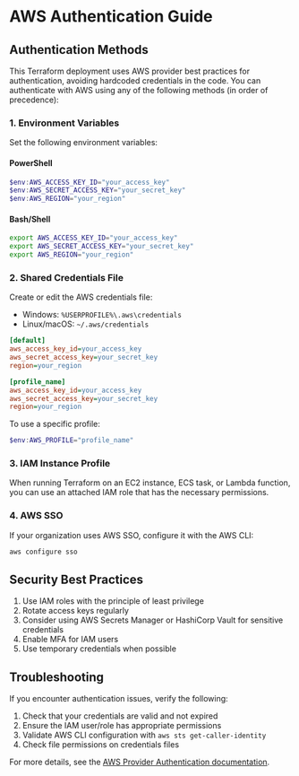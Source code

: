 # AWS Authentication Guide

## Authentication Methods

This Terraform deployment uses AWS provider best practices for authentication, avoiding hardcoded credentials in the code. You can authenticate with AWS using any of the following methods (in order of precedence):

### 1. Environment Variables

Set the following environment variables:

#### PowerShell
```powershell
$env:AWS_ACCESS_KEY_ID="your_access_key"
$env:AWS_SECRET_ACCESS_KEY="your_secret_key"
$env:AWS_REGION="your_region"
```

#### Bash/Shell
```bash
export AWS_ACCESS_KEY_ID="your_access_key"
export AWS_SECRET_ACCESS_KEY="your_secret_key"
export AWS_REGION="your_region"
```

### 2. Shared Credentials File

Create or edit the AWS credentials file:

- Windows: `%USERPROFILE%\.aws\credentials`
- Linux/macOS: `~/.aws/credentials`

```ini
[default]
aws_access_key_id=your_access_key
aws_secret_access_key=your_secret_key
region=your_region

[profile_name]
aws_access_key_id=your_access_key
aws_secret_access_key=your_secret_key
region=your_region
```

To use a specific profile:
```powershell
$env:AWS_PROFILE="profile_name"
```

### 3. IAM Instance Profile

When running Terraform on an EC2 instance, ECS task, or Lambda function, you can use an attached IAM role that has the necessary permissions.

### 4. AWS SSO

If your organization uses AWS SSO, configure it with the AWS CLI:

```bash
aws configure sso
```

## Security Best Practices

1. Use IAM roles with the principle of least privilege
2. Rotate access keys regularly
3. Consider using AWS Secrets Manager or HashiCorp Vault for sensitive credentials
4. Enable MFA for IAM users
5. Use temporary credentials when possible

## Troubleshooting

If you encounter authentication issues, verify the following:

1. Check that your credentials are valid and not expired
2. Ensure the IAM user/role has appropriate permissions
3. Validate AWS CLI configuration with `aws sts get-caller-identity`
4. Check file permissions on credentials files

For more details, see the [AWS Provider Authentication documentation](https://registry.terraform.io/providers/hashicorp/aws/latest/docs#authentication-and-configuration).
